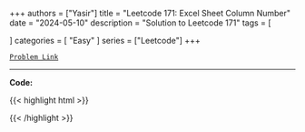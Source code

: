 
+++
authors = ["Yasir"]
title = "Leetcode 171: Excel Sheet Column Number"
date = "2024-05-10"
description = "Solution to Leetcode 171"
tags = [
    
]
categories = [
    "Easy"
]
series = ["Leetcode"]
+++



[`Problem Link`](https://leetcode.com/problems/excel-sheet-column-number/description/)

---

**Code:**

{{< highlight html >}}

{{< /highlight >}}


